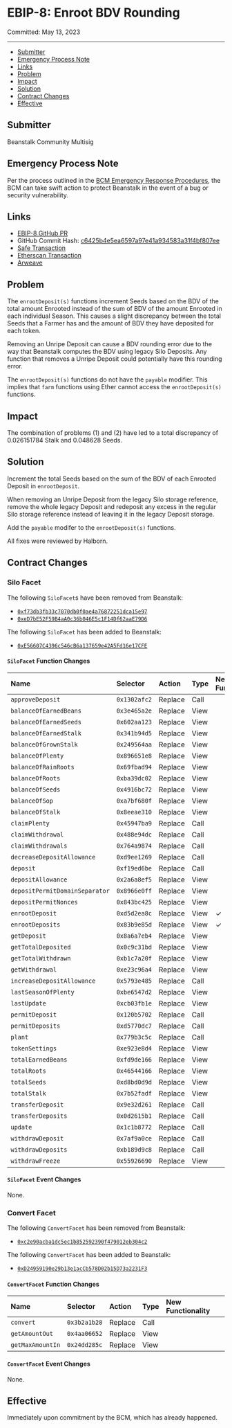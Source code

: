 # EBIP-8: Enroot BDV Rounding

Committed: May 13, 2023

---

- [Submitter](#submitter)
- [Emergency Process Note](#emergency-process-note)
- [Links](#links)
- [Problem](#problem)
- [Impact](#impact)
- [Solution](#solution)
- [Contract Changes](#contract-changes)
- [Effective](#effective)

## Submitter

Beanstalk Community Multisig

## Emergency Process Note

Per the process outlined in the [BCM Emergency Response Procedures](https://docs.bean.money/almanac/governance/beanstalk/bcm-process#emergency-response-procedures), the BCM can take swift action to protect Beanstalk in the event of a bug or security vulnerability.

## Links

- [EBIP-8 GitHub PR](https://github.com/BeanstalkFarms/Beanstalk/pull/389)
- GitHub Commit Hash: [c6425b4e5ea6597a97e41a934583a31f4bf807ee](https://github.com/BeanstalkFarms/Beanstalk/pull/389/commits/c6425b4e5ea6597a97e41a934583a31f4bf807ee)
- [Safe Transaction](https://app.safe.global/transactions/tx?safe=eth:0xa9bA2C40b263843C04d344727b954A545c81D043&id=multisig_0xa9bA2C40b263843C04d344727b954A545c81D043_0x250bd3ef43d5d621905ade02204da27eafc06c0d97bd774fd0b7ceead93c2f31)
- [Etherscan Transaction](https://etherscan.io/tx/0x22e529e7f7a4f9b530586d02befd70ff471d925e5f7e373d2395f8b81c061bc4)
- [Arweave](https://arweave.net/bnLvAXT1eM2vVh76iPXU-k71PPJ4KxGIz-StF5KqY-c)

## Problem

The `enrootDeposit(s)` functions increment Seeds based on the BDV of the total amount Enrooted instead of the sum of BDV of the amount Enrooted in each individual Season. This causes a slight discrepancy between the total Seeds that a Farmer has and the amount of BDV they have deposited for each token.

Removing an Unripe Deposit can cause a BDV rounding error due to the way that Beanstalk computes the BDV using legacy Silo Deposits. Any function that removes a Unripe Deposit could potentially have this rounding error.

The `enrootDeposit(s)` functions do not have the `payable` modifier. This implies that `farm` functions using Ether cannot access the `enrootDeposit(s)` functions.

## Impact

The combination of problems (1) and (2) have led to a total discrepancy of 0.026151784 Stalk and 0.048628 Seeds.

## Solution

Increment the total Seeds based on the sum of the BDV of each Enrooted Deposit in `enrootDeposit`.

When removing an Unripe Deposit from the legacy Silo storage reference, remove the whole legacy Deposit and redeposit any excess in the regular Silo storage reference instead of leaving it in the legacy Deposit storage.

Add the `payable` modifer to the `enrootDeposit(s)` functions.

All fixes were reviewed by Halborn.

## Contract Changes

### Silo Facet

The following `SiloFacet`s have been removed from Beanstalk:
* [`0xf73db3fb33c7070db0f0ae4a76872251dca15e97`](https://etherscan.io/address/0xf73db3fb33c7070db0f0ae4a76872251dca15e97#code)
* [`0xeD7bE52F59B4aA0c36b046E5c1F14Df62aaE79D6`](https://etherscan.io/address/0xeD7bE52F59B4aA0c36b046E5c1F14Df62aaE79D6#code)

The following `SiloFacet` has been added to Beanstalk:
* [`0xE56607C4396c546cB6a137659e42A5Fd16e17CFE`](https://etherscan.io/address/0xE56607C4396c546cB6a137659e42A5Fd16e17CFE#code)

#### `SiloFacet` Function Changes

|  Name                            |  Selector     |  Action   | Type | New Functionality |
|:---------------------------------|:--------------|:----------|:-----|:------------------|
| `approveDeposit`                 | `0x1302afc2`  |  Replace  | Call |                   |
| `balanceOfEarnedBeans`           | `0x3e465a2e`  |  Replace  | View |                   |
| `balanceOfEarnedSeeds`           | `0x602aa123`  |  Replace  | View |                   |
| `balanceOfEarnedStalk`           | `0x341b94d5`  |  Replace  | View |                   |
| `balanceOfGrownStalk`            | `0x249564aa`  |  Replace  | View |                   |
| `balanceOfPlenty`                | `0x896651e8`  |  Replace  | View |                   |
| `balanceOfRainRoots`             | `0x69fbad94`  |  Replace  | View |                   |
| `balanceOfRoots`                 | `0xba39dc02`  |  Replace  | View |                   |
| `balanceOfSeeds`                 | `0x4916bc72`  |  Replace  | View |                   |
| `balanceOfSop`                   | `0xa7bf680f`  |  Replace  | View |                   |
| `balanceOfStalk`                 | `0x8eeae310`  |  Replace  | View |                   |
| `claimPlenty`                    | `0x45947ba9`  |  Replace  | Call |                   |
| `claimWithdrawal`                | `0x488e94dc`  |  Replace  | Call |                   |
| `claimWithdrawals`               | `0x764a9874`  |  Replace  | Call |                   |
| `decreaseDepositAllowance`       | `0xd9ee1269`  |  Replace  | Call |                   |
| `deposit`                        | `0xf19ed6be`  |  Replace  | Call |                   |
| `depositAllowance`               | `0x2a6a8ef5`  |  Replace  | View |                   |
| `depositPermitDomainSeparator`   | `0x8966e0ff`  |  Replace  | View |                   |
| `depositPermitNonces`            | `0x843bc425`  |  Replace  | View |                   |
| `enrootDeposit`                  | `0xd5d2ea8c`  |  Replace  | View |  &check;          |
| `enrootDeposits`                 | `0x83b9e85d`  |  Replace  | View |  &check;          |
| `getDeposit`                     | `0x8a6a7eb4`  |  Replace  | View |                   |
| `getTotalDeposited`              | `0x0c9c31bd`  |  Replace  | View |                   |
| `getTotalWithdrawn`              | `0xb1c7a20f`  |  Replace  | View |                   |
| `getWithdrawal`                  | `0xe23c96a4`  |  Replace  | View |                   |
| `increaseDepositAllowance`       | `0x5793e485`  |  Replace  | Call |                   |
| `lastSeasonOfPlenty`             | `0xbe6547d2`  |  Replace  | View |                   |
| `lastUpdate`                     | `0xcb03fb1e`  |  Replace  | View |                   |
| `permitDeposit`                  | `0x120b5702`  |  Replace  | Call |                   |
| `permitDeposits`                 | `0xd5770dc7`  |  Replace  | Call |                   |
| `plant`                          | `0x779b3c5c`  |  Replace  | Call |                   |
| `tokenSettings`                  | `0xe923e8d4`  |  Replace  | View |                   |
| `totalEarnedBeans`               | `0xfd9de166`  |  Replace  | View |                   |
| `totalRoots`                     | `0x46544166`  |  Replace  | View |                   |
| `totalSeeds`                     | `0xd8bd0d9d`  |  Replace  | View |                   |
| `totalStalk`                     | `0x7b52fadf`  |  Replace  | View |                   |
| `transferDeposit`                | `0x9e32d261`  |  Replace  | Call |                   |
| `transferDeposits`               | `0x0d2615b1`  |  Replace  | Call |                   |
| `update`                         | `0x1c1b8772`  |  Replace  | Call |                   |
| `withdrawDeposit`                | `0x7af9a0ce`  |  Replace  | Call |                   |
| `withdrawDeposits`               | `0xb189d9c8`  |  Replace  | Call |                   |
| `withdrawFreeze`                 | `0x55926690`  |  Replace  | View |                   |
    
#### `SiloFacet` Event Changes

None.

### Convert Facet

The following `ConvertFacet` has been removed from Beanstalk:
* [`0xc2e90acba1dc5ec1b852592390f479012eb304c2`](https://etherscan.io/address/0xc2e90acba1dc5ec1b852592390f479012eb304c2#code)

The following `ConvertFacet` has been added to Beanstalk:
* [`0xD24959190e29b13e1acCb578D02b15D73a2231F3`](https://etherscan.io/address/0xD24959190e29b13e1acCb578D02b15D73a2231F3#code)

#### `ConvertFacet` Function Changes

|  Name             |  Selector     |  Action   | Type | New Functionality |
|:------------------|:--------------|:----------|:-----|:------------------|
| `convert`         | `0x3b2a1b28`  |  Replace  | Call |                   |
| `getAmountOut`    | `0x4aa06652`  |  Replace  | View |                   |
| `getMaxAmountIn`  | `0x24dd285c`  |  Replace  | View |                   |

#### `ConvertFacet` Event Changes

None.

## Effective

Immediately upon commitment by the BCM, which has already happened.
    
